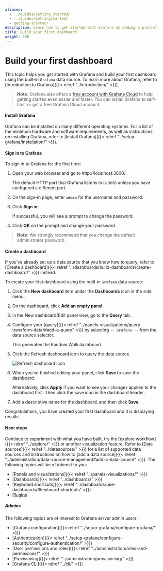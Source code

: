 ```yaml
---
aliases:
  - ../guides/getting_started/
  - ../guides/gettingstarted/
  - getting-started/
description: Learn how to get started with Grafana by adding a preconfigured dashboard.
title: Build your first dashboard
weight: 200
---
```


# Build your first dashboard

This topic helps you get started with Grafana and build your first dashboard using the built-in `Grafana` data source. To learn more about Grafana, refer to [Introduction to Grafana]({{< relref "../introduction/" >}}).

> **Note:** Grafana also offers a [free account with Grafana Cloud](https://grafana.com/signup/cloud/connect-account?pg=gsdocs) to help getting started even easier and faster. You can install Grafana to self-host or get a free Grafana Cloud account.

#### Install Grafana

Grafana can be installed on many different operating systems. For a list of the minimum hardware and software requirements, as well as instructions on installing Grafana, refer to [Install Grafana]({{< relref "../setup-grafana/installation/" >}}).

#### Sign in to Grafana

To sign in to Grafana for the first time:

1. Open your web browser and go to http://localhost:3000/.

   The default HTTP port that Grafana listens to is `3000` unless you have configured a different port.

1. On the sign-in page, enter `admin` for the username and password.
1. Click **Sign in**.

   If successful, you will see a prompt to change the password.

1. Click **OK** on the prompt and change your password.

> **Note:** We strongly recommend that you change the default administrator password.

#### Create a dashboard

If you've already set up a data source that you know how to query, refer to [Create a dashboard]({{< relref "../dashboards/build-dashboards/create-dashboard/" >}}) instead.

To create your first dashboard using the built-in `Grafana` data source:

1. Click the **New dashboard** item under the **Dashboards** icon in the side menu.
1. On the dashboard, click **Add an empty panel**.
1. In the New dashboard/Edit panel view, go to the **Query** tab.
1. Configure your [query]({{< relref "../panels-visualizations/query-transform-data/#add-a-query" >}}) by selecting `-- Grafana --` from the data source selector.

   This generates the Random Walk dashboard.

1. Click the Refresh dashboard icon to query the data source.

   ![Refresh dashboard icon](/media/docs/grafana/dashboards/screenshot-refresh-dashboard-9.5.png)

1. When you've finished editing your panel, click **Save** to save the dashboard.

   Alternatively, click **Apply** if you want to see your changes applied to the dashboard first. Then click the save icon in the dashboard header.

1. Add a descriptive name for the dashboard, and then click **Save**.

Congratulations, you have created your first dashboard and it is displaying results.

#### Next steps

Continue to experiment with what you have built, try the [explore workflow]({{< relref "../explore/" >}}) or another visualization feature. Refer to [Data sources]({{< relref "../datasources/" >}}) for a list of supported data sources and instructions on how to [add a data source]({{< relref "../administration/data-source-management#add-a-data-source" >}}). The following topics will be of interest to you:

- [Panels and visualizations]({{< relref "../panels-visualizations/" >}})
- [Dashboards]({{< relref "../dashboards/" >}})
- [Keyboard shortcuts]({{< relref "../dashboards/use-dashboards/#keyboard-shortcuts" >}})
- [Plugins](https://grafana.com/grafana/plugins?orderBy=weight&direction=asc)

##### Admins

The following topics are of interest to Grafana server admin users:

- [Grafana configuration]({{< relref "../setup-grafana/configure-grafana/" >}})
- [Authentication]({{< relref "../setup-grafana/configure-security/configure-authentication/" >}})
- [User permissions and roles]({{< relref "../administration/roles-and-permissions/" >}})
- [Provisioning]({{< relref "../administration/provisioning/" >}})
- [Grafana CLI]({{< relref "../cli/" >}})
